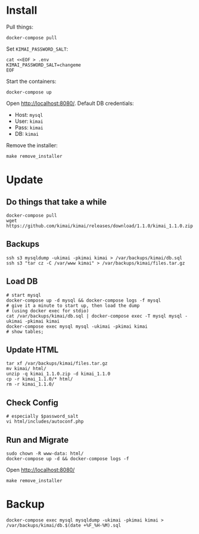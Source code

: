 # Install

Pull things:

    docker-compose pull

Set `KIMAI_PASSWORD_SALT`:
```
cat <<EOF > .env
KIMAI_PASSWORD_SALT=changeme
EOF
```
Start the containers:

    docker-compose up

Open [http://localhost:8080/](http://localhost:8080/). Default DB credentials:

- Host: `mysql`
- User: `kimai`
- Pass: `kimai`
- DB: `kimai`

Remove the installer:

    make remove_installer


# Update

## Do things that take a while

    docker-compose pull
    wget https://github.com/kimai/kimai/releases/download/1.1.0/kimai_1.1.0.zip

## Backups

    ssh s3 mysqldump -ukimai -pkimai kimai > /var/backups/kimai/db.sql
    ssh s3 "tar cz -C /var/www kimai" > /var/backups/kimai/files.tar.gz

## Load DB

    # start mysql
    docker-compose up -d mysql && docker-compose logs -f mysql
    # give it a minute to start up, then load the dump
    # (using docker exec for stdio)
    cat /var/backups/kimai/db.sql | docker-compose exec -T mysql mysql -ukimai -pkimai kimai
    docker-compose exec mysql mysql -ukimai -pkimai kimai
    # show tables;

## Update HTML

    tar xf /var/backups/kimai/files.tar.gz
    mv kimai/ html/
    unzip -q kimai_1.1.0.zip -d kimai_1.1.0
    cp -r kimai_1.1.0/* html/
    rm -r kimai_1.1.0/

## Check Config

    # especially $password_salt
    vi html/includes/autoconf.php

## Run and Migrate

    sudo chown -R www-data: html/
    docker-compose up -d && docker-compose logs -f

Open [http://localhost:8080/](http://localhost:8080/)

    make remove_installer

# Backup
```
docker-compose exec mysql mysqldump -ukimai -pkimai kimai > /var/backups/kimai/db.$(date +%F_%H-%M).sql
```

